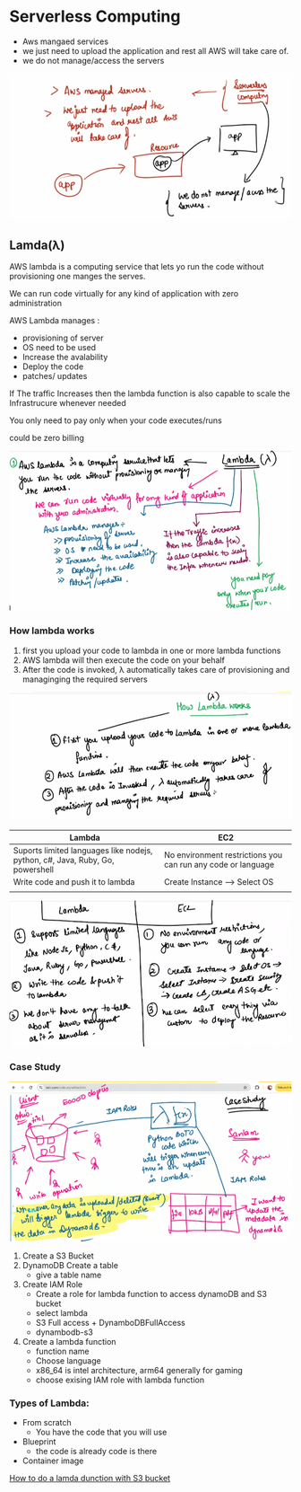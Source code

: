 # Serverless Computing
- Aws mangaed services
- we just need to upload the application and rest all AWS will take care of.
- we do not manage/access the servers

![Cloud computing](./images/serverless%20computing/serverless%20computing.png "Cloud computing image notes")

## Lamda(λ)
AWS lambda is a computing service that lets yo run the code without provisioning one manges the serves.

We can run code virtually for any kind of application with zero administration

AWS Lambda manages :
- provisioning of server
- OS need to be used
- Increase the avalability 
- Deploy the code
- patches/ updates

If The traffic Increases then the lambda function is also capable to scale the Infrastrucure whenever needed

You only need to pay only when your code executes/runs

could be zero billing

![Cloud computing](./images/serverless%20computing/Lambda.png "Cloud computing image notes")

### How lambda works
1. first you upload your code to lambda in one or more lambda functions
2. AWS lambda will then execute the code on your behalf
3. After the code is invoked, λ automatically takes care of provisioning and managinging the required servers

![Cloud computing](./images/serverless%20computing/how%20lambda%20works.png "Cloud computing image notes")


| Lambda         | EC2     | 
|--------------|-----------|
| Suports limited languages like nodejs, python, c#, Java, Ruby, Go, powershell | No environment restrictions you can run any code or language      | 
| Write code and push it to lambda      | Create Instance --> Select OS | 
|      |   | 


![Cloud computing](./images/serverless%20computing/Lambda%20vs%20EC2.png "Cloud computing image notes")
### Case Study
![Cloud computing](./images/serverless%20computing/Case%20Study.png "Cloud computing image notes")










1. Create a S3 Bucket
2. DynamoDB Create a table
    - give a table name
3. Create IAM Role
    - Create a role for lambda function to access dynamoDB and S3 bucket
    - select lambda
    - S3 Full access + DynamboDBFullAccess
    - dynambodb-s3
4. Create a lambda function
    - function name
    - Choose language
    - x86_64 is intel architecture, arm64 generally for gaming
    - choose exising IAM role with lambda function 

### Types of Lambda:
- From scratch 
    - You have the code that you will use
- Blueprint
    - the code is already code is there 
- Container image

[How to do a lamda dunction with S3 bucket ](https://docs.google.com/document/d/1Y5aRM5d8g6FJ02e51q1525e9LA9NH02r/edit?usp=sharing&ouid=103157204066713600014&rtpof=true&sd=true)
